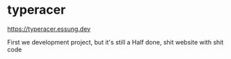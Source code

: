 # typeracer

https://typeracer.essung.dev

First we development project, but it's still a
Half done, shit website with shit code
